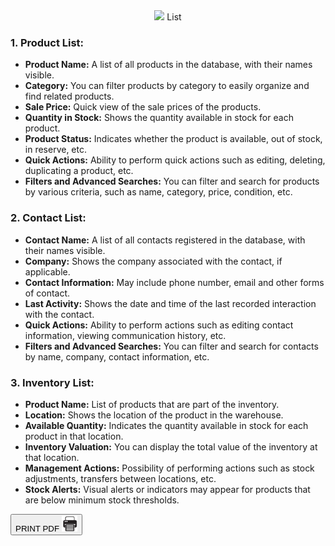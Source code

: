<center>
<span class='titulo'>  <img src='list.png' width='7%' heigth='7%'> List </span>
</center>


### 1. **Product List:**
- **Product Name:** A list of all products in the database, with their names visible.
- **Category:** You can filter products by category to easily organize and find related products.
- **Sale Price:** Quick view of the sale prices of the products.
- **Quantity in Stock:** Shows the quantity available in stock for each product.
- **Product Status:** Indicates whether the product is available, out of stock, in reserve, etc.
- **Quick Actions:** Ability to perform quick actions such as editing, deleting, duplicating a product, etc.
- **Filters and Advanced Searches:** You can filter and search for products by various criteria, such as name, category, price, condition, etc.

### 2. **Contact List:**
- **Contact Name:** A list of all contacts registered in the database, with their names visible.
- **Company:** Shows the company associated with the contact, if applicable.
- **Contact Information:** May include phone number, email and other forms of contact.
- **Last Activity:** Shows the date and time of the last recorded interaction with the contact.
- **Quick Actions:** Ability to perform actions such as editing contact information, viewing communication history, etc.
- **Filters and Advanced Searches:** You can filter and search for contacts by name, company, contact information, etc.

### 3. **Inventory List:**
- **Product Name:** List of products that are part of the inventory.
- **Location:** Shows the location of the product in the warehouse.
- **Available Quantity:** Indicates the quantity available in stock for each product in that location.
- **Inventory Valuation:** You can display the total value of the inventory at that location.
- **Management Actions:** Possibility of performing actions such as stock adjustments, transfers between locations, etc.
- **Stock Alerts:** Visual alerts or indicators may appear for products that are below minimum stock thresholds.

<button id="printButton">PRINT PDF  <img src='../../../print-pdf.png' width='25px' heigth='15px' class='print-image'> </button>